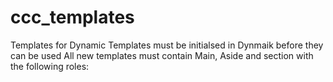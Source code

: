 # ccc_templates
Templates for Dynamic
Templates must be initialsed in Dynmaik before they can be used
All new templates must contain Main, Aside and section with the following roles:
  <main ... role="main">
  <aside ...>
    <section ... role document>
